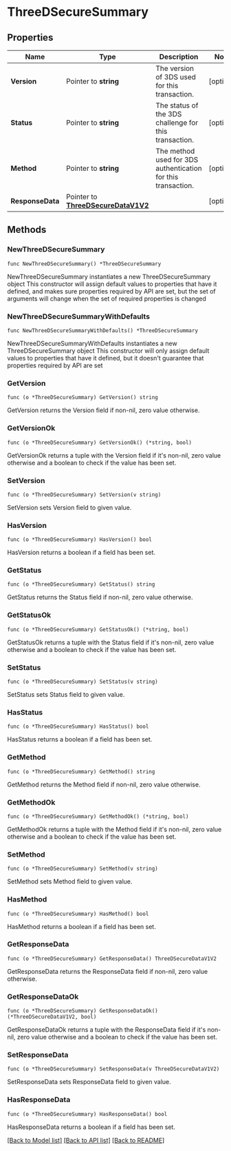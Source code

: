 # ThreeDSecureSummary

## Properties

Name | Type | Description | Notes
------------ | ------------- | ------------- | -------------
**Version** | Pointer to **string** | The version of 3DS used for this transaction. | [optional] 
**Status** | Pointer to **string** | The status of the 3DS challenge for this transaction. | [optional] 
**Method** | Pointer to **string** | The method used for 3DS authentication for this transaction. | [optional] 
**ResponseData** | Pointer to [**ThreeDSecureDataV1V2**](ThreeDSecureDataV1V2.md) |  | [optional] 

## Methods

### NewThreeDSecureSummary

`func NewThreeDSecureSummary() *ThreeDSecureSummary`

NewThreeDSecureSummary instantiates a new ThreeDSecureSummary object
This constructor will assign default values to properties that have it defined,
and makes sure properties required by API are set, but the set of arguments
will change when the set of required properties is changed

### NewThreeDSecureSummaryWithDefaults

`func NewThreeDSecureSummaryWithDefaults() *ThreeDSecureSummary`

NewThreeDSecureSummaryWithDefaults instantiates a new ThreeDSecureSummary object
This constructor will only assign default values to properties that have it defined,
but it doesn't guarantee that properties required by API are set

### GetVersion

`func (o *ThreeDSecureSummary) GetVersion() string`

GetVersion returns the Version field if non-nil, zero value otherwise.

### GetVersionOk

`func (o *ThreeDSecureSummary) GetVersionOk() (*string, bool)`

GetVersionOk returns a tuple with the Version field if it's non-nil, zero value otherwise
and a boolean to check if the value has been set.

### SetVersion

`func (o *ThreeDSecureSummary) SetVersion(v string)`

SetVersion sets Version field to given value.

### HasVersion

`func (o *ThreeDSecureSummary) HasVersion() bool`

HasVersion returns a boolean if a field has been set.

### GetStatus

`func (o *ThreeDSecureSummary) GetStatus() string`

GetStatus returns the Status field if non-nil, zero value otherwise.

### GetStatusOk

`func (o *ThreeDSecureSummary) GetStatusOk() (*string, bool)`

GetStatusOk returns a tuple with the Status field if it's non-nil, zero value otherwise
and a boolean to check if the value has been set.

### SetStatus

`func (o *ThreeDSecureSummary) SetStatus(v string)`

SetStatus sets Status field to given value.

### HasStatus

`func (o *ThreeDSecureSummary) HasStatus() bool`

HasStatus returns a boolean if a field has been set.

### GetMethod

`func (o *ThreeDSecureSummary) GetMethod() string`

GetMethod returns the Method field if non-nil, zero value otherwise.

### GetMethodOk

`func (o *ThreeDSecureSummary) GetMethodOk() (*string, bool)`

GetMethodOk returns a tuple with the Method field if it's non-nil, zero value otherwise
and a boolean to check if the value has been set.

### SetMethod

`func (o *ThreeDSecureSummary) SetMethod(v string)`

SetMethod sets Method field to given value.

### HasMethod

`func (o *ThreeDSecureSummary) HasMethod() bool`

HasMethod returns a boolean if a field has been set.

### GetResponseData

`func (o *ThreeDSecureSummary) GetResponseData() ThreeDSecureDataV1V2`

GetResponseData returns the ResponseData field if non-nil, zero value otherwise.

### GetResponseDataOk

`func (o *ThreeDSecureSummary) GetResponseDataOk() (*ThreeDSecureDataV1V2, bool)`

GetResponseDataOk returns a tuple with the ResponseData field if it's non-nil, zero value otherwise
and a boolean to check if the value has been set.

### SetResponseData

`func (o *ThreeDSecureSummary) SetResponseData(v ThreeDSecureDataV1V2)`

SetResponseData sets ResponseData field to given value.

### HasResponseData

`func (o *ThreeDSecureSummary) HasResponseData() bool`

HasResponseData returns a boolean if a field has been set.


[[Back to Model list]](../README.md#documentation-for-models) [[Back to API list]](../README.md#documentation-for-api-endpoints) [[Back to README]](../README.md)


